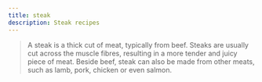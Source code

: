```yaml
---
title: steak
description: Steak recipes
---
```


> A steak is a thick cut of meat, typically from beef. Steaks are usually cut across the muscle fibres, resulting in a more tender and juicy piece of meat. Beside beef, steak can also be made from other meats, such as lamb, pork, chicken or even salmon.